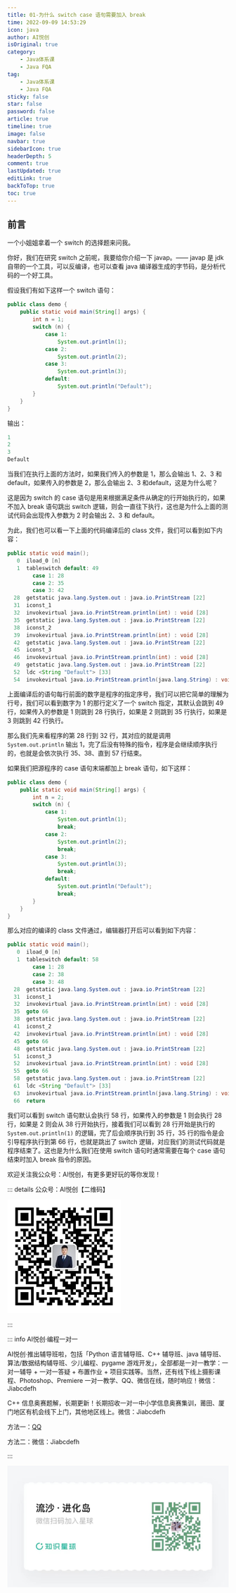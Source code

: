 ```yaml
---
title: 01-为什么 switch case 语句需要加入 break
time: 2022-09-09 14:53:29
icon: java
author: AI悦创
isOriginal: true
category: 
    - Java体系课
    - Java FQA
tag:
    - Java体系课
    - Java FQA
sticky: false
star: false
password: false
article: true
timeline: true
image: false
navbar: true
sidebarIcon: true
headerDepth: 5
comment: true
lastUpdated: true
editLink: true
backToTop: true
toc: true
---
```


## 前言

一个小姐姐拿着一个 switch 的选择题来问我。







你好，我们在研究 switch 之前呢，我要给你介绍一下 javap。—— javap 是 jdk 自带的一个工具，可以反编译，也可以查看 java 编译器生成的字节码，是分析代码的一个好工具。

假设我们有如下这样一个 switch 语句：

```java
public class demo {
    public static void main(String[] args) {
        int n = 1;
        switch (n) {
            case 1:
                System.out.println(1);
            case 2:
                System.out.println(2);
            case 3:
                System.out.println(3);
            default:
                System.out.println("Default");
        }
    }
}
```

输出：

```java
1
2
3
Default
```

当我们在执行上面的方法时，如果我们传入的参数是 1，那么会输出 1、2、3 和 default，如果传入的参数是 2，那么会输出 2、3 和default，这是为什么呢？

这是因为 switch 的 case 语句是用来根据满足条件从确定的行开始执行的，如果不加入 break 语句跳出 switch 逻辑，则会一直往下执行，这也是为什么上面的测试代码会出现传入参数为 2 时会输出 2、3 和 default。

为此，我们也可以看一下上面的代码编译后的 class 文件，我们可以看到如下内容：

```java
public static void main();  
   0  iload_0 [n]  
   1  tableswitch default: 49  
        case 1: 28  
        case 2: 35  
        case 3: 42  
  28  getstatic java.lang.System.out : java.io.PrintStream [22]  
  31  iconst_1  
  32  invokevirtual java.io.PrintStream.println(int) : void [28]  
  35  getstatic java.lang.System.out : java.io.PrintStream [22]  
  38  iconst_2  
  39  invokevirtual java.io.PrintStream.println(int) : void [28]  
  42  getstatic java.lang.System.out : java.io.PrintStream [22]  
  45  iconst_3  
  46  invokevirtual java.io.PrintStream.println(int) : void [28]  
  49  getstatic java.lang.System.out : java.io.PrintStream [22]  
  52  ldc <String "Default"> [33]  
  54  invokevirtual java.io.PrintStream.println(java.lang.String) : void [35]
```

上面编译后的语句每行前面的数字是程序的指定序号，我们可以把它简单的理解为行号，我们可以看到数字为 1 的那行定义了一个  switch 指定，其默认会跳到 49 行，如果传入的参数是 1 则跳到 28 行执行，如果是 2 则跳到 35 行执行，如果是 3 则跳到 42 行执行。

那么我们先来看程序的第 28 行到 32 行，其对应的就是调用 `System.out.println` 输出 1，完了后没有特殊的指令，程序是会继续顺序执行的，也就是会依次执行 35、38、直到 57 行结束。

如果我们把源程序的 case 语句末端都加上 break 语句，如下这样：

```java
public class demo {
    public static void main(String[] args) {
        int n = 2;
        switch (n) {
            case 1:
                System.out.println(1);
                break;
            case 2:
                System.out.println(2);
                break;
            case 3:
                System.out.println(3);
                break;
            default:
                System.out.println("Default");
                break;
        }
    }
}
```

 那么对应的编译的 class 文件通过，编辑器打开后可以看到如下内容：

```java
public static void main();  
   0  iload_0 [n]  
   1  tableswitch default: 58  
        case 1: 28  
        case 2: 38  
        case 3: 48  
  28  getstatic java.lang.System.out : java.io.PrintStream [22]  
  31  iconst_1  
  32  invokevirtual java.io.PrintStream.println(int) : void [28]  
  35  goto 66  
  38  getstatic java.lang.System.out : java.io.PrintStream [22]  
  41  iconst_2  
  42  invokevirtual java.io.PrintStream.println(int) : void [28]  
  45  goto 66  
  48  getstatic java.lang.System.out : java.io.PrintStream [22]  
  51  iconst_3  
  52  invokevirtual java.io.PrintStream.println(int) : void [28]  
  55  goto 66  
  58  getstatic java.lang.System.out : java.io.PrintStream [22]  
  61  ldc <String "Default"> [33]  
  63  invokevirtual java.io.PrintStream.println(java.lang.String) : void [35]  
  66  return
```

我们可以看到 switch 语句默认会执行 58 行，如果传入的参数是 1 则会执行 28 行，如果是 2 则会从 38 行开始执行，接着我们可以看到 28 行开始是执行的 `System.out.println(1)` 的逻辑，完了后会顺序执行到 35 行，35 行的指令是会引导程序执行到第 66 行，也就是跳出了 switch 逻辑，对应我们的测试代码就是程序结束了。这也是为什么我们在使用 switch 语句时通常需要在每个 case 语句结束时加入 break 指令的原因。

欢迎关注我公众号：AI悦创，有更多更好玩的等你发现！

::: details 公众号：AI悦创【二维码】

![](/gzh.jpg)

:::

::: info AI悦创·编程一对一

AI悦创·推出辅导班啦，包括「Python 语言辅导班、C++ 辅导班、java 辅导班、算法/数据结构辅导班、少儿编程、pygame 游戏开发」，全部都是一对一教学：一对一辅导 + 一对一答疑 + 布置作业 + 项目实践等。当然，还有线下线上摄影课程、Photoshop、Premiere 一对一教学、QQ、微信在线，随时响应！微信：Jiabcdefh

C++ 信息奥赛题解，长期更新！长期招收一对一中小学信息奥赛集训，莆田、厦门地区有机会线下上门，其他地区线上。微信：Jiabcdefh

方法一：[QQ](http://wpa.qq.com/msgrd?v=3&uin=1432803776&site=qq&menu=yes)

方法二：微信：Jiabcdefh

:::

![](/zsxq.jpg)

